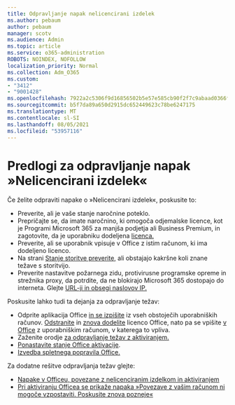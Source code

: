 ```yaml
---
title: Odpravljanje napak nelicencirani izdelek
ms.author: pebaum
author: pebaum
manager: scotv
ms.audience: Admin
ms.topic: article
ms.service: o365-administration
ROBOTS: NOINDEX, NOFOLLOW
localization_priority: Normal
ms.collection: Adm_O365
ms.custom:
- "3412"
- "9001428"
ms.openlocfilehash: 7922a2c5306f9d16856502b5e57e585cb90f2f7c9abaad0366f72ed46de786d5
ms.sourcegitcommit: b5f7da89a650d2915dc652449623c78be6247175
ms.translationtype: MT
ms.contentlocale: sl-SI
ms.lasthandoff: 08/05/2021
ms.locfileid: "53957116"
---
```

# <a name="suggestions-for-solving-unlicensed-product-errors"></a>Predlogi za odpravljanje napak »Nelicencirani izdelek«

Če želite odpraviti napake o »Nelicencirani izdelek«, poskusite to:

- Preverite, ali je vaše stanje naročnine poteklo.
- Prepričajte se, da imate naročnino, ki omogoča odjemalske licence, kot je Programi Microsoft 365 za manjša podjetja ali Business Premium, in zagotovite, da je uporabniku dodeljena [licenca.](https://docs.microsoft.com/microsoft-365/admin/add-users/add-users) 
- Preverite, ali se uporabnik vpisuje v Office z istim računom, ki ima dodeljeno licenco.
- Na strani [Stanje storitve preverite,](https://docs.microsoft.com/office365/enterprise/view-service-health) ali obstajajo kakršne koli znane težave s storitvijo.
- Preverite nastavitve požarnega zidu, protivirusne programske opreme in strežnika proxy, da potrdite, da ne blokirajo Microsoft 365 dostopajo do interneta. Glejte [URL-ji in obsegi naslovov IP.](https://docs.microsoft.com/office365/enterprise/urls-and-ip-address-ranges)

Poskusite lahko tudi ta dejanja za odpravljanje težav: 

- Odprite aplikacija Office [in se izpišite](https://support.office.com/article/5a20dc11-47e9-4b6f-945d-478cb6d92071) iz vseh obstoječih uporabniških računov. [Odstranite](https://docs.microsoft.com/microsoft-365/admin/manage/remove-licenses-from-users) in [znova dodelite](https://docs.microsoft.com/microsoft-365/admin/manage/assign-licenses-to-users) licenco Office, nato pa se vpišite [v Office](https://support.office.com/article/628ea040-f265-49de-b986-be09c3ebf8a9) z uporabniškim računom, v katerega to vpliva.
- Zaženite orodje [za odpravljanje težav z aktiviranjem.](https://aka.ms/SARA-OfficeActivation-Alchemy)
- [Ponastavite stanje Office aktivacije](https://docs.microsoft.com/office365/troubleshoot/activation/reset-office-365-proplus-activation-state). 
- [Izvedba spletnega popravila Office.](https://support.office.com/Article/7821d4b6-7c1d-4205-aa0e-a6b40c5bb88b)

Za dodatne rešitve odpravljanja težav glejte: 

- [Napake v Officeu, povezane z nelicenciranim izdelkom in aktiviranjem](https://support.office.com/Article/0d23d3c0-c19c-4b2f-9845-5344fedc4380)
- [Pri aktiviranju Officea se prikaže napaka »Povezave z vašim računom ni mogoče vzpostaviti. Poskusite znova pozneje«](https://docs.microsoft.com/office/troubleshoot/activation-installation/issue-when-activate-office-from-office-365)